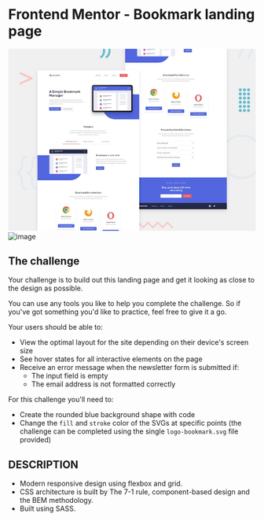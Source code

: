 # Frontend Mentor - Bookmark landing page

![Design preview for the Bookmark landing page coding challenge](./design/desktop-preview.jpg)
![image](https://user-images.githubusercontent.com/81485471/124688489-77e7d280-def4-11eb-9752-0ba771518797.png)



## The challenge

Your challenge is to build out this landing page and get it looking as close to the design as possible.

You can use any tools you like to help you complete the challenge. So if you've got something you'd like to practice, feel free to give it a go.

Your users should be able to:

- View the optimal layout for the site depending on their device's screen size
- See hover states for all interactive elements on the page
- Receive an error message when the newsletter form is submitted if:
  - The input field is empty
  - The email address is not formatted correctly

For this challenge you'll need to:

- Create the rounded blue background shape with code
- Change the `fill` and `stroke` color of the SVGs at specific points (the challenge can be completed using the single `logo-bookmark.svg` file provided)

## DESCRIPTION
 - Modern responsive design using flexbox and grid.
 - CSS architecture is built by The 7-1 rule, component-based design and the BEM methodology.
 - Built using SASS.


